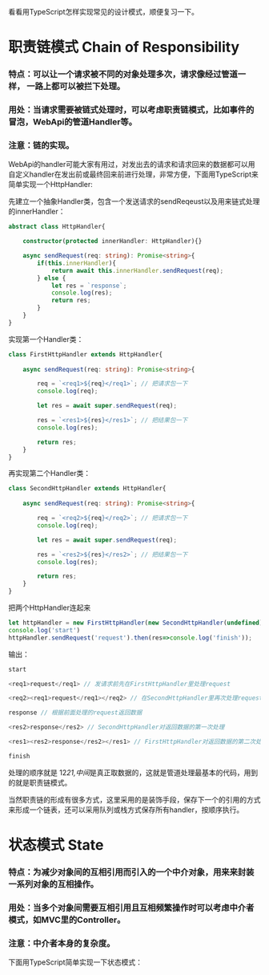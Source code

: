 看看用TypeScript怎样实现常见的设计模式，顺便复习一下。

# 职责链模式 Chain of Responsibility

### 特点：可以让一个请求被不同的对象处理多次，请求像经过管道一样， 一路上都可以被拦下处理。

### 用处：当请求需要被链式处理时，可以考虑职责链模式，比如事件的冒泡，WebApi的管道Handler等。

### 注意：链的实现。

WebApi的handler可能大家有用过，对发出去的请求和请求回来的数据都可以用自定义handler在发出前或最终回来前进行处理，非常方便，下面用TypeScript来简单实现一个HttpHandler:

先建立一个抽象Handler类，包含一个发送请求的sendReqeust以及用来链式处理的innerHandler：

```ts
abstract class HttpHandler{

    constructor(protected innerHandler: HttpHandler){}

    async sendRequest(req: string): Promise<string>{
        if(this.innerHandler){
            return await this.innerHandler.sendRequest(req);
        } else {
            let res = `response`;
            console.log(res);
            return res;
        }   
    }
}
```
实现第一个Handler类：

```ts
class FirstHttpHandler extends HttpHandler{
    
    async sendRequest(req: string): Promise<string>{

        req = `<req1>${req}</req1>`; // 把请求包一下
        console.log(req);

        let res = await super.sendRequest(req);

        res = `<res1>${res}</res1>`; // 把结果包一下
        console.log(res);

        return res;
    }
}
```
再实现第二个Handler类：

```ts
class SecondHttpHandler extends HttpHandler{
    
    async sendRequest(req: string): Promise<string>{

        req = `<req2>${req}</req2>`; // 把请求包一下
        console.log(req);

        let res = await super.sendRequest(req);

        res = `<res2>${res}</res2>`; // 把结果包一下
        console.log(res);

        return res;
    }
}
```
把两个HttpHandler连起来

```ts
let httpHandler = new FirstHttpHandler(new SecondHttpHandler(undefined));
console.log('start')
httpHandler.sendRequest('request').then(res=>console.log('finish'));
```
输出：

```ts
start

<req1>request</req1> // 发请求前先在FirstHttpHandler里处理request

<req2><req1>request</req1></req2> // 在SecondHttpHandler里再次处理request

response // 根据前面处理的request返回数据

<res2>response</res2> // SecondHttpHandler对返回数据的第一次处理

<res1><res2>response</res2></res1> // FirstHttpHandler对返回数据的第二次处理

finish
```
处理的顺序就是 12*21,中间*是真正取数据的，这就是管道处理最基本的代码，用到的就是职责链模式。

当然职责链的形成有很多方式，这里采用的是装饰手段，保存下一个的引用的方式来形成一个链表，还可以采用队列或栈方式保存所有handler，按顺序执行。

# 状态模式 State

### 特点：为减少对象间的互相引用而引入的一个中介对象，用来来封装一系列对象的互相操作。

### 用处：当多个对象间需要互相引用且互相频繁操作时可以考虑中介者模式，如MVC里的Controller。

### 注意：中介者本身的复杂度。

下面用TypeScript简单实现一下状态模式：